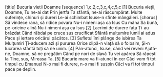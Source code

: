 [title] Bucuria vietii Doamne
[sequence] 1,c,2,c,3,c,4,c,5,c
[1]
Bucuria vieții, Doamne, Tu ne-ai dat
Prin jertfa Ta sfântă, ne-ai răscumpărat.
Multe suferințe, chinuri și dureri
Le-ai schimbat Isuse-n sfinte mângâieri.
[chorus]
Să vindece rana, să ridice povara
Nu-i nimeni așa ca Isus
Cu mâna Sa bună, pe-oricine alină
Nu-i nimeni așa ca Isus
[2]
Lacrimi de durere fața Ți-au brăzdat
Când răbdai pe cruce sus crucificat
Sfântă mulțumire lumii ai adus
Pace și iertare oricărui păcătos.
[3]
Sufletul îmi plânge de iubirea Ta
Mulţumiri Ți-aducem azi și pururea
Orice clipă-n viață să o folosim,
Și-n lucrarea sfântă toți să ne unim.
[4]
Pân-atunci, Isuse, când vei reveni
Ajută-ne, Doamne, să ne pregătim
Când pe nori de slavă Tu vei apărea
Să răpești la Tine, sus, Mireasa Ta.
[5]
Bucurie mare va fi-atunci în cer
Căci vom fi tot timpul cu Emanuel
N-o mai fi durere, n-o mai fi suspin
Căci va fi tot timpul pace pe deplin.

